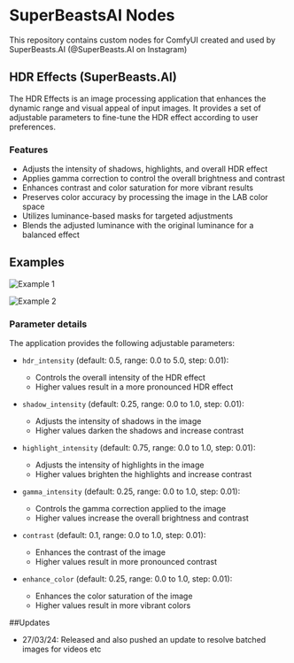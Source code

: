 # SuperBeastsAI Nodes

This repository contains custom nodes for ComfyUI created and used by SuperBeasts.AI (@SuperBeasts.AI on Instagram)

## HDR Effects (SuperBeasts.AI)

The HDR Effects is an image processing application that enhances the dynamic range and visual appeal of input images. It provides a set of adjustable parameters to fine-tune the HDR effect according to user preferences.

### Features

- Adjusts the intensity of shadows, highlights, and overall HDR effect
- Applies gamma correction to control the overall brightness and contrast
- Enhances contrast and color saturation for more vibrant results
- Preserves color accuracy by processing the image in the LAB color space
- Utilizes luminance-based masks for targeted adjustments
- Blends the adjusted luminance with the original luminance for a balanced effect

## Examples

![Example 1](examples/ex1.png)


![Example 2](examples/ex2.png)


### Parameter details

The application provides the following adjustable parameters:

- `hdr_intensity` (default: 0.5, range: 0.0 to 5.0, step: 0.01):
  - Controls the overall intensity of the HDR effect
  - Higher values result in a more pronounced HDR effect

- `shadow_intensity` (default: 0.25, range: 0.0 to 1.0, step: 0.01):
  - Adjusts the intensity of shadows in the image
  - Higher values darken the shadows and increase contrast

- `highlight_intensity` (default: 0.75, range: 0.0 to 1.0, step: 0.01):
  - Adjusts the intensity of highlights in the image
  - Higher values brighten the highlights and increase contrast

- `gamma_intensity` (default: 0.25, range: 0.0 to 1.0, step: 0.01):
  - Controls the gamma correction applied to the image
  - Higher values increase the overall brightness and contrast

- `contrast` (default: 0.1, range: 0.0 to 1.0, step: 0.01):
  - Enhances the contrast of the image
  - Higher values result in more pronounced contrast

- `enhance_color` (default: 0.25, range: 0.0 to 1.0, step: 0.01):
  - Enhances the color saturation of the image
  - Higher values result in more vibrant colors
 
##Updates
- 27/03/24: Released and also pushed an update to resolve batched images for videos etc
